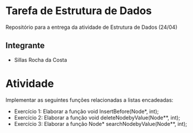 # Tarefa de Estrutura de Dados

Repositório para a entrega da atividade de Estrutura de Dados (24/04)

## Integrante

- Sillas Rocha da Costa

# Atividade

Implementar as seguintes funções relacionadas a listas encadeadas:

- Exercício 1: Elaborar a função void InsertBefore(Node*, int);
- Exercício 2: Elaborar a função void deleteNodebyValue(Node**, int);
- Exercício 3: Elaborar a função Node* searchNodebyValue(Node**, int);

